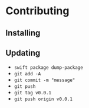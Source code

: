 # Contributing

## Installing

## Updating

- `swift package dump-package`
- `git add -A`
- `git commit -m "message"`
- `git push`
- `git tag v0.0.1`
- `git push origin v0.0.1`
